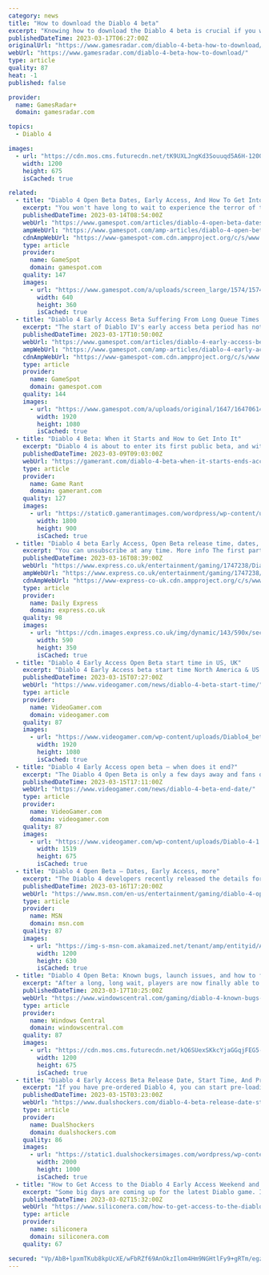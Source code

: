 ```yaml
---
category: news
title: "How to download the Diablo 4 beta"
excerpt: "Knowing how to download the Diablo 4 beta is crucial if you want to get an early taste of this upcoming hack and slasher, before it officially launches this June. If you're worried about how to access ..."
publishedDateTime: 2023-03-17T06:27:00Z
originalUrl: "https://www.gamesradar.com/diablo-4-beta-how-to-download/"
webUrl: "https://www.gamesradar.com/diablo-4-beta-how-to-download/"
type: article
quality: 87
heat: -1
published: false

provider:
  name: GamesRadar+
  domain: gamesradar.com

topics:
  - Diablo 4

images:
  - url: "https://cdn.mos.cms.futurecdn.net/tK9UXLJngKd3Souuqd5A6H-1200-80.jpg"
    width: 1200
    height: 675
    isCached: true

related:
  - title: "Diablo 4 Open Beta Dates, Early Access, And How To Get Into Beta"
    excerpt: "You won't have long to wait to experience the terror of the Burning Hells in Diablo IV before the game officially launches in June."
    publishedDateTime: 2023-03-14T08:54:00Z
    webUrl: "https://www.gamespot.com/articles/diablo-4-open-beta-dates-early-access-and-how-to-get-into-beta/1100-6511672/"
    ampWebUrl: "https://www.gamespot.com/amp-articles/diablo-4-open-beta-dates-early-access-and-how-to-get-into-beta/1100-6511672/"
    cdnAmpWebUrl: "https://www-gamespot-com.cdn.ampproject.org/c/s/www.gamespot.com/amp-articles/diablo-4-open-beta-dates-early-access-and-how-to-get-into-beta/1100-6511672/"
    type: article
    provider:
      name: GameSpot
      domain: gamespot.com
    quality: 147
    images:
      - url: "https://www.gamespot.com/a/uploads/screen_large/1574/15746725/4072834-preview_diablo4_v2_site.jpg"
        width: 640
        height: 360
        isCached: true
  - title: "Diablo 4 Early Access Beta Suffering From Long Queue Times And Server Issues"
    excerpt: "The start of Diablo IV's early access beta period has not gone quite as planned, with queue times of nearly two hours for many players on top of authentication server issues resulting in slow or ..."
    publishedDateTime: 2023-03-17T10:50:00Z
    webUrl: "https://www.gamespot.com/articles/diablo-4-early-access-beta-suffering-from-long-queue-times-and-server-issues/1100-6512451/"
    ampWebUrl: "https://www.gamespot.com/amp-articles/diablo-4-early-access-beta-suffering-from-long-queue-times-and-server-issues/1100-6512451/"
    cdnAmpWebUrl: "https://www-gamespot-com.cdn.ampproject.org/c/s/www.gamespot.com/amp-articles/diablo-4-early-access-beta-suffering-from-long-queue-times-and-server-issues/1100-6512451/"
    type: article
    provider:
      name: GameSpot
      domain: gamespot.com
    quality: 144
    images:
      - url: "https://www.gamespot.com/a/uploads/original/1647/16470614/4114029-diablo4betaqueuetimes.jpg"
        width: 1920
        height: 1080
        isCached: true
  - title: "Diablo 4 Beta: When it Starts and How to Get Into It"
    excerpt: "Diablo 4 is about to enter its first public beta, and with the excitement comes some uncertainty about the best way to access it. Who can play the beta, how to enroll in it, and w"
    publishedDateTime: 2023-03-09T09:03:00Z
    webUrl: "https://gamerant.com/diablo-4-beta-when-it-starts-ends-access/"
    type: article
    provider:
      name: Game Rant
      domain: gamerant.com
    quality: 127
    images:
      - url: "https://static0.gamerantimages.com/wordpress/wp-content/uploads/2023/03/diablo-iv-beta-early-access.jpg"
        width: 1800
        height: 900
        isCached: true
  - title: "Diablo 4 beta Early Access, Open Beta release time, dates, pre-load and campaign content"
    excerpt: "You can unsubscribe at any time. More info The first part of Diablo 4's pre-release beta is about to get started. First up is the Diablo 4 Early Access beta, which is available on PlayStation 5 and ..."
    publishedDateTime: 2023-03-16T08:39:00Z
    webUrl: "https://www.express.co.uk/entertainment/gaming/1747238/Diablo-4-beta-Early-Access-Open-Beta-release-time-dates-pre-load-campaign-content"
    ampWebUrl: "https://www.express.co.uk/entertainment/gaming/1747238/Diablo-4-beta-Early-Access-Open-Beta-release-time-dates-pre-load-campaign-content/amp"
    cdnAmpWebUrl: "https://www-express-co-uk.cdn.ampproject.org/c/s/www.express.co.uk/entertainment/gaming/1747238/Diablo-4-beta-Early-Access-Open-Beta-release-time-dates-pre-load-campaign-content/amp"
    type: article
    provider:
      name: Daily Express
      domain: express.co.uk
    quality: 98
    images:
      - url: "https://cdn.images.express.co.uk/img/dynamic/143/590x/secondary/Diablo-4-Early-Access-and-Open-beta-4630485.jpg?r=1678981168977"
        width: 590
        height: 350
        isCached: true
  - title: "Diablo 4 Early Access Open Beta start time in US, UK"
    excerpt: "Diablo 4 Early Access beta start time North America & US Diablo 4 Early Access beta start time South America Diablo 4 Early Access beta start time UK Diablo 4 Early Access beta start time Europe ..."
    publishedDateTime: 2023-03-15T07:27:00Z
    webUrl: "https://www.videogamer.com/news/diablo-4-beta-start-time/"
    type: article
    provider:
      name: VideoGamer.com
      domain: videogamer.com
    quality: 87
    images:
      - url: "https://www.videogamer.com/wp-content/uploads/Diablo4_betastarttime.jpg"
        width: 1920
        height: 1080
        isCached: true
  - title: "Diablo 4 Early Access open beta – when does it end?"
    excerpt: "The Diablo 4 Open Beta is only a few days away and fans of the Blizzard franchise are gearing up to take on dangerous dungeons and demonic creatures once it drops. NOW READ: Diablo 4 Early Access Open Beta start time in US, UK Much like any other early .."
    publishedDateTime: 2023-03-15T17:11:00Z
    webUrl: "https://www.videogamer.com/news/diablo-4-beta-end-date/"
    type: article
    provider:
      name: VideoGamer.com
      domain: videogamer.com
    quality: 87
    images:
      - url: "https://www.videogamer.com/wp-content/uploads/Diablo-4-1.jpg"
        width: 1519
        height: 675
        isCached: true
  - title: "Diablo 4 Open Beta – Dates, Early Access, more"
    excerpt: "The Diablo 4 developers recently released the details for the game’s open beta, including its dates, early access, and more. This announcement came via a post on their official site, as well as on a ..."
    publishedDateTime: 2023-03-16T17:20:00Z
    webUrl: "https://www.msn.com/en-us/entertainment/gaming/diablo-4-open-beta-dates-early-access-more/ar-AA17GXjT"
    type: article
    provider:
      name: MSN
      domain: msn.com
    quality: 87
    images:
      - url: "https://img-s-msn-com.akamaized.net/tenant/amp/entityid/AA17H27H.img?h=630&w=1200&m=6&q=60&o=t&l=f&f=jpg&x=579&y=201"
        width: 1200
        height: 630
        isCached: true
  - title: "Diablo 4 Open Beta: Known bugs, launch issues, and how to fix them"
    excerpt: "After a long, long wait, players are now finally able to play Diablo 4 thanks to the arrival of the Open Beta. The first run of the beta, exclusive to fans that preorder Blizzard's latest dungeon ..."
    publishedDateTime: 2023-03-17T10:25:00Z
    webUrl: "https://www.windowscentral.com/gaming/diablo-4-known-bugs-launch-issues"
    type: article
    provider:
      name: Windows Central
      domain: windowscentral.com
    quality: 87
    images:
      - url: "https://cdn.mos.cms.futurecdn.net/kQ6SUexSKkcYjaGGqjFEG5-1200-80.jpg"
        width: 1200
        height: 675
        isCached: true
  - title: "Diablo 4 Early Access Beta Release Date, Start Time, And Pre-Load Details"
    excerpt: "If you have pre-ordered Diablo 4, you can start pre-loading today! As for the start time for the Diablo 4 beta, players will be able to jump in at 9AM PT / 12PM ET / 5PM UTC on March 17th. Pre-loading ..."
    publishedDateTime: 2023-03-15T03:23:00Z
    webUrl: "https://www.dualshockers.com/diablo-4-beta-release-date-start-time/"
    type: article
    provider:
      name: DualShockers
      domain: dualshockers.com
    quality: 86
    images:
      - url: "https://static1.dualshockersimages.com/wordpress/wp-content/uploads/2023/03/diablo-4.jpg"
        width: 2000
        height: 1000
        isCached: true
  - title: "How to Get Access to the Diablo 4 Early Access Weekend and Open Beta"
    excerpt: "Some big days are coming up for the latest Diablo game. In March 2023, both the Diablo 4 Early Access weekend and Open Beta weekend will appear. Early access will happen first, of course, with the ..."
    publishedDateTime: 2023-03-02T15:32:00Z
    webUrl: "https://www.siliconera.com/how-to-get-access-to-the-diablo-4-early-access-weekend-and-open-beta/"
    type: article
    provider:
      name: siliconera
      domain: siliconera.com
    quality: 67

secured: "Vp/AbB+lpxmTKub8kpUcXE/wFbRZf69AnOkzIlom4Hm9NGHtlFy9+gRTm/egzyuT6PKLgZPOob9aWU9emQYV3Txd+yCoEK8bLr7RNob6oproicc5dL9HpkLp/EQJGORUUJ5g3yMg4gshTYB8AzVDqe/nF+zLtwI9aRJem85BBVjtjqX75OTNqMRIsd/Uqdp+jm1DDAd0KfiPRnsfuhA3R5ECcIEG2yMooGgiXxnFKWFHd8X3C76PBXumcfzXNRe6TvkHgKKEcKebDN+WwbqxtBxum12ydeMPnhQ9mTE36A1RTPT3srJj92CoNM4Iqqy75mwE/oSYJj34YM+Noe3SBZ7liRnOXXBsqPg1GeR1vOw=;ZcIqLskJGqjwf+EN0tcsnw=="
---
```


